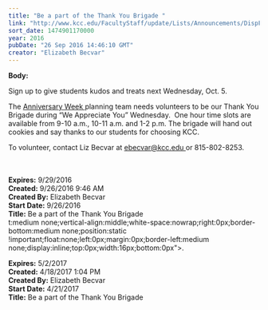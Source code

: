 ```yaml
---
title: "​Be a part of the Thank You Brigade "
link: "http://www.kcc.edu/FacultyStaff/update/Lists/Announcements/DispForm.aspx?ID=2292"
sort_date: 1474901170000
year: 2016
pubDate: "26 Sep 2016 14:46:10 GMT"
creator: "Elizabeth Becvar"
---
```


<div><b>Body:</b> <div class="ExternalClassF4C7ECEDA1644772A5C32A48F89ED504"><p>Sign up to give students kudos and treats next Wednesday, Oct. 5. </p>
<p>The <a href="/news/Pages/50th-Anniversary-Celebration-Week.aspx">Anniversary Week </a>planning team needs volunteers to be our Thank You Brigade during “We Appreciate You” Wednesday.  One hour time slots are available from 9-10 a.m., 10-11 a.m. and 1-2 p.m. The brigade will hand out cookies and say thanks to our students for choosing KCC. </p>
<p>To volunteer, contact Liz Becvar at <a href="mailto:ebecvar@kcc.edu">ebecvar@kcc.edu </a>or 815-802-8253. <br /><br /><br /></p></div></div>
<div><b>Expires:</b> 9/29/2016</div>
<div><b>Created:</b> 9/26/2016 9:46 AM</div>
<div><b>Created By:</b> Elizabeth Becvar</div>
<div><b>Start Date:</b> 9/26/2016</div>
<div><b>Title:</b> ​Be a part of the Thank You Brigade </div>
t:medium none;vertical-align:middle;white-space:nowrap;right:0px;border-bottom:medium none;position:static !important;float:none;left:0px;margin:0px;border-left:medium none;display:inline;top:0px;width:16px;bottom:0px"></a></span>.</p></div></div>
<div><b>Expires:</b> 5/2/2017</div>
<div><b>Created:</b> 4/18/2017 1:04 PM</div>
<div><b>Created By:</b> Elizabeth Becvar</div>
<div><b>Start Date:</b> 4/21/2017</div>
<div><b>Title:</b> Be a part of the Thank You Brigade  </div>
